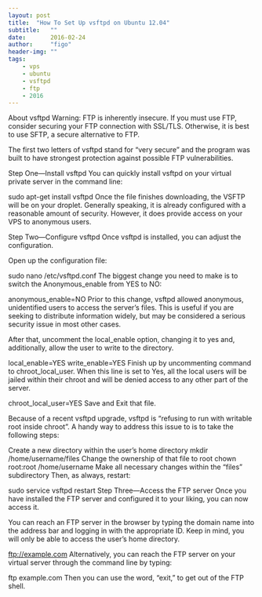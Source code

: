 ```yaml
---
layout: post
title:  "How To Set Up vsftpd on Ubuntu 12.04"
subtitle:   ""  
date:       2016-02-24
author:     "figo"
header-img: ""
tags:
    - vps
    - ubuntu
    - vsftpd
    - ftp
    - 2016
---
```

About vsftpd
Warning: FTP is inherently insecure. If you must use FTP, consider securing your FTP connection with SSL/TLS. Otherwise, it is best to use SFTP, a secure alternative to FTP.

The first two letters of vsftpd stand for “very secure” and the program was built to have strongest protection against possible FTP vulnerabilities.

Step One—Install vsftpd
You can quickly install vsftpd on your virtual private server in the command line:

sudo apt-get install vsftpd
Once the file finishes downloading, the VSFTP will be on your droplet. Generally speaking, it is already configured with a reasonable amount of security. However, it does provide access on your VPS to anonymous users.

Step Two—Configure vsftpd
Once vsftpd is installed, you can adjust the configuration.

Open up the configuration file:

sudo nano /etc/vsftpd.conf
The biggest change you need to make is to switch the Anonymous_enable from YES to NO:

anonymous_enable=NO
Prior to this change, vsftpd allowed anonymous, unidentified users to access the server’s files. This is useful if you are seeking to distribute information widely, but may be considered a serious security issue in most other cases.

After that, uncomment the local_enable option, changing it to yes and, additionally, allow the user to write to the directory.

local_enable=YES
write_enable=YES
Finish up by uncommenting command to chroot_local_user. When this line is set to Yes, all the local users will be jailed within their chroot and will be denied access to any other part of the server.

chroot_local_user=YES
Save and Exit that file.

Because of a recent vsftpd upgrade, vsftpd is “refusing to run with writable root inside chroot”. A handy way to address this issue to is to take the following steps:

Create a new directory within the user’s home directory
mkdir /home/username/files
Change the ownership of that file to root
chown root:root /home/username
Make all necessary changes within the “files” subdirectory
Then, as always, restart:

sudo service vsftpd restart
Step Three—Access the FTP server
Once you have installed the FTP server and configured it to your liking, you can now access it.

You can reach an FTP server in the browser by typing the domain name into the address bar and logging in with the appropriate ID. Keep in mind, you will only be able to access the user’s home directory.

ftp://example.com
Alternatively, you can reach the FTP server on your virtual server through the command line by typing:

ftp example.com
Then you can use the word, “exit,” to get out of the FTP shell.
